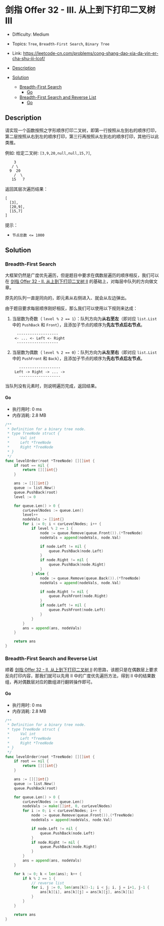 <!-- omit in toc -->
# 剑指 Offer 32 - III.  从上到下打印二叉树 III

- Difficulty: Medium
- Topics: `Tree`, `Breadth-First Search`, `Binary Tree`
- Link: https://leetcode-cn.com/problems/cong-shang-dao-xia-da-yin-er-cha-shu-iii-lcof/

- [Description](#description)
- [Solution](#solution)
  - [Breadth-First Search](#breadth-first-search)
    - [Go](#go)
  - [Breadth-First Search and Reverse List](#breadth-first-search-and-reverse-list)
    - [Go](#go-1)

## Description

请实现一个函数按照之字形顺序打印二叉树，即第一行按照从左到右的顺序打印，第二层按照从右到左的顺序打印，第三行再按照从左到右的顺序打印，其他行以此类推。


例如:
给定二叉树: `[3,9,20,null,null,15,7]`,
```
    3
   / \
  9  20
    /  \
   15   7
```
返回其层次遍历结果：
```
[
  [3],
  [20,9],
  [15,7]
]
```

提示：

- `节点总数 <= 1000`

## Solution

### Breadth-First Search

大框架仍然是广度优先遍历，但是题目中要求在偶数层遍历的顺序相反，我们可以在 [剑指 Offer 32 - II.  从上到下打印二叉树 II](./剑指%20Offer%2032%20-%20II.%20从上到下打印二叉树%20II.md) 的基础上，对每层中队列的方向做文章。

原先的队列一直是同向的，即元素从右侧进入、就会从左边弹出。

由于题目要求每层顺序刚好相反，那么我们可以使用以下规则来达成：
1. 当层数为奇数（ `level % 2 == 1`）：队列方向为**从右至左**（即对应 `list.List` 中的 `PushBack` 和 `Front`），且添加子节点的顺序为**先左节点后右节点**。
    ```
      -------------------
     <- ... <- Left <- Right
      -------------------
    ```
2. 当层数为偶数（ `level % 2 == 0`）：队列方向为**从左至右**（即对应 `list.List` 中的 `PushFront` 和 `Back`），且添加子节点的顺序为**先右节点后左节点**。
    ```
       -------------------
     Left -> Right -> ... ->
       -------------------
    ```

当队列没有元素时，则说明遍历完成，返回结果。

#### Go

- 执行用时: 0 ms
- 内存消耗: 2.8 MB

```go
/**
 * Definition for a binary tree node.
 * type TreeNode struct {
 *     Val int
 *     Left *TreeNode
 *     Right *TreeNode
 * }
 */
func levelOrder(root *TreeNode) [][]int {
    if root == nil {
        return [][]int{}
    }

    ans := [][]int{}
    queue := list.New()
    queue.PushBack(root)
    level := 0

    for queue.Len() > 0 {
        curLevelNodes := queue.Len()
        level++
        nodeVals := []int{}
        for i := 0; i < curLevelNodes; i++ {
            if level % 2 == 1 {
                node := queue.Remove(queue.Front()).(*TreeNode)
                nodeVals = append(nodeVals, node.Val)

                if node.Left != nil {
                    queue.PushBack(node.Left)
                }
                if node.Right != nil {
                    queue.PushBack(node.Right)
                }
            } else {
                node := queue.Remove(queue.Back()).(*TreeNode)
                nodeVals = append(nodeVals, node.Val)

                if node.Right != nil {
                    queue.PushFront(node.Right)
                }
                if node.Left != nil {
                    queue.PushFront(node.Left)
                }
            }
        }
        ans = append(ans, nodeVals)
    }

    return ans
}
```

### Breadth-First Search and Reverse List

顺着 [剑指 Offer 32 - II.  从上到下打印二叉树 II](./剑指%20Offer%2032%20-%20II.%20从上到下打印二叉树%20II.md) 的思路，该题只是在偶数层上要求反向打印内容，那我们就可以先用 II 中的广度优先遍历方法，得到 II 中的结果数组，再对偶数层对应的数组进行翻转操作即可。

#### Go

- 执行用时: 0 ms
- 内存消耗: 2.8 MB

```go
/**
 * Definition for a binary tree node.
 * type TreeNode struct {
 *     Val int
 *     Left *TreeNode
 *     Right *TreeNode
 * }
 */
func levelOrder(root *TreeNode) [][]int {
    if root == nil {
        return [][]int{}
    }

    ans := [][]int{}
    queue := list.New()
    queue.PushBack(root)

    for queue.Len() > 0 {
        curLevelNodes := queue.Len()
        nodeVals := make([]int, 0, curLevelNodes)
        for i := 0; i < curLevelNodes; i++ {
            node := queue.Remove(queue.Front()).(*TreeNode)
            nodeVals = append(nodeVals, node.Val)

            if node.Left != nil {
                queue.PushBack(node.Left)
            }
            if node.Right != nil {
                queue.PushBack(node.Right)
            }
        }
        ans = append(ans, nodeVals)
    }

    for k := 0; k < len(ans); k++ {
        if k % 2 == 1 {
            // reverse list
            for i, j := 0, len(ans[k])-1; i < j; i, j = i+1, j-1 {
                ans[k][i], ans[k][j] = ans[k][j], ans[k][i]
            }
        }
    }

    return ans
}
```
